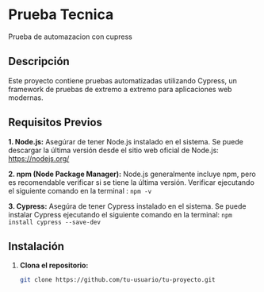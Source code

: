 # Prueba Tecnica 

Prueba de automazacion con cupress

## Descripción

Este proyecto contiene pruebas automatizadas utilizando Cypress, un framework de pruebas de extremo a extremo para aplicaciones web modernas.

## Requisitos Previos

 **1. Node.js:** Asegúrar de tener Node.js instalado en el sistema. Se puede descargar la última versión desde el sitio web oficial de Node.js: https://nodejs.org/

**2. npm (Node Package Manager):** Node.js generalmente incluye npm, pero es recomendable verificar si se tiene la última versión. Verificar ejecutando el siguiente comando en la terminal :  ```npm -v```


**3. Cypress:** Asegúra de tener Cypress instalado en el sistema. Se puede instalar Cypress ejecutando el siguiente comando en la terminal:  ```npm install cypress --save-dev```




## Instalación

1. **Clona el repositorio:**

   ```bash
   git clone https://github.com/tu-usuario/tu-proyecto.git


   
